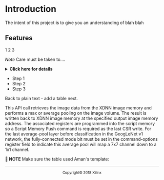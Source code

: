 # Introduction
The intent of this project is to give you an understanding of blah blah

## Features

1
2
3

*Note* Care must  be taken to....

<details>
<summary><b>Click here for details</b></summary>

This is the stuff under

1. First item
2. Second item

   Indented text within a list - just add spaces
3. three


</details>

* Step 1
* Step 2
* Step 3

Back to plain text - add a table next.

This API call retrieves the image data from the XDNN image memory and performs a max or average pooling on the image volume. The result is written back to XDNN image memory at the specified output image memory address. The associated registers are programmed into the script memory so a Script Memory Push command is required as the last CSR write.
For the last average-pool layer before classification in the GoogLeNet v1 network, the fully-connected mode bit must be set in the command-options register field to indicate this average pool will map a 7x7 channel down to a 1x1 channel.

**:pushpin: NOTE** Make sure the table used Aman's template:

<div style="page-break-after: always;"></div>
<div style="display: none;" media="print">
<table style="width:100%">
  <tr>
    <th width="100%" colspan="6"><img src="https://www.xilinx.com/content/dam/xilinx/imgs/press/media-kits/corporate/xilinx-logo.png" width="30%"/><h1>SDSoC Platform Creation Labs</h2>
</th>
  </tr>
  <tr>
    <td align="center"><a href="readme.md">Introduction</a></td>
    <td align="center">Lab 1: Creating DSA for a Zynq-7000 SoC Processor Design</td>
    <td align="center"><a href="Lab2-Creating-All Software-Components.md">Lab 2: Creating all Software Components for the Platform</a></td>
    <td align="center"><a href="Lab3-Creating-Custom-Platform-Using-the-SDx-IDE.md">Lab 3: Creating a Custom Platform Using the SDx IDE</a></td>
  </tr>
</table>
</div>





<hr/>
<p align="center"><sup>Copyright&copy; 2018 Xilinx</sup></p>
